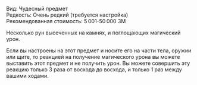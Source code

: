 Вид: Чудесный предмет<br>
Редкость: Очень редкий (требуется настройка)<br>
Рекомендованная стоимость: 5 001-50 000 ЗМ<br>

Несколько рун высеченных на камнях, и поглощающих магический урон.

Если вы настроены на этот предмет и носите его на части тела, оружии или щите, то реакцией на получение магического урона вы можете выставить этот предмет и не получить урон. Вы можете совершить эту реакцию только 3 раза от восхода до восхода, и только 1 раз между вашими ходами.